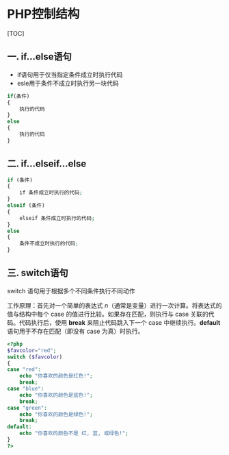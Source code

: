 # PHP控制结构

[TOC]

## 一. if…else语句

- if语句用于仅当指定条件成立时执行代码
- esle用于条件不成立时执行另一块代码

```php
if(条件)
{
	执行的代码
}
else
{
    执行的代码
}
```



## 二. if…elseif…else

```php
if (条件)
{
    if 条件成立时执行的代码;
}
elseif (条件)
{
    elseif 条件成立时执行的代码;
}
else
{
    条件不成立时执行的代码;
}
```



## 三. switch语句

switch 语句用于根据多个不同条件执行不同动作

工作原理：首先对一个简单的表达式 *n*（通常是变量）进行一次计算。将表达式的值与结构中每个 case 的值进行比较。如果存在匹配，则执行与 case 关联的代码。代码执行后，使用 **break** 来阻止代码跳入下一个 case 中继续执行。**default** 语句用于不存在匹配（即没有 case 为真）时执行。

```php
<?php
$favcolor="red";
switch ($favcolor)
{
case "red":
    echo "你喜欢的颜色是红色!";
    break;
case "blue":
    echo "你喜欢的颜色是蓝色!";
    break;
case "green":
    echo "你喜欢的颜色是绿色!";
    break;
default:
    echo "你喜欢的颜色不是 红, 蓝, 或绿色!";
}
?>
```

